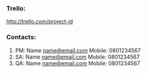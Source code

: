 ### Trello:
http://trello.com/project-id

### Contacts:

1. PM: Name <name@email.com> Mobile: 0801234567
2. SA: Name <name@email.com> Mobile: 0801234567
3. QA: Name <name@email.com> Mobile: 0801234567
